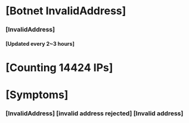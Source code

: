 # [Botnet InvalidAddress]
### [InvalidAddress]
#### [Updated every 2~3 hours]

# [Counting 14424 IPs]

# [Symptoms] 

###   [InvalidAddress] [invalid address rejected] [Invalid address]
